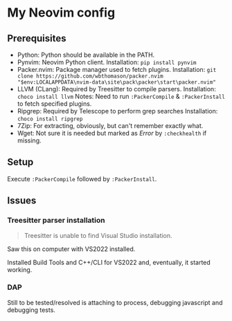 My Neovim config
================

## Prerequisites

- Python: Python should be available in the PATH.
- Pynvim: Neovim Python client.
  Installation: `pip install pynvim`
- Packer.nvim: Package manager used to fetch plugins.
  Installation: `git clone https://github.com/wbthomason/packer.nvim "$env:LOCALAPPDATA\nvim-data\site\pack\packer\start\packer.nvim"`
- LLVM (CLang): Required by Treesitter to compile parsers.
  Installation: `choco install llvm`
  Notes: Need to run `:PackerCompile` & `:PackerInstall` to fetch specified plugins.
- Ripgrep: Required by Telescope to perform grep searches
  Installation: `choco install ripgrep`
- 7Zip: For extracting, obviously, but can't remember exactly what.
- Wget: Not sure it is needed but marked as _Error_ by `:checkhealth` if missing.

##  Setup

Execute `:PackerCompile` followed by `:PackerInstall`.

## Issues

### Treesitter parser installation

> Treesitter is unable to find Visual Studio installation.

Saw this on computer with VS2022 installed.

Installed Build Tools and C++/CLI for VS2022 and, eventually, it
started working.

### DAP

Still to be tested/resolved is attaching to process, debugging javascript and debugging tests.
